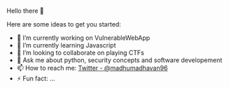 Hello there 👋

<!--
**MadhuMadhavanSridhar/MadhuMadhavanSridhar** is a ✨ _special_ ✨ repository because its `README.md` (this file) appears on your GitHub profile.
-->

Here are some ideas to get you started:

- 🔭 I’m currently working on VulnerableWebApp
- 🌱 I’m currently learning Javascript
- 👯 I’m looking to collaborate on playing CTFs
- 💬 Ask me about python, security concepts and software developement
- 📫 How to reach me: [Twitter - @madhumadhavan96](https://twitter.com/madhumadhavan96)
- ⚡ Fun fact: ...

